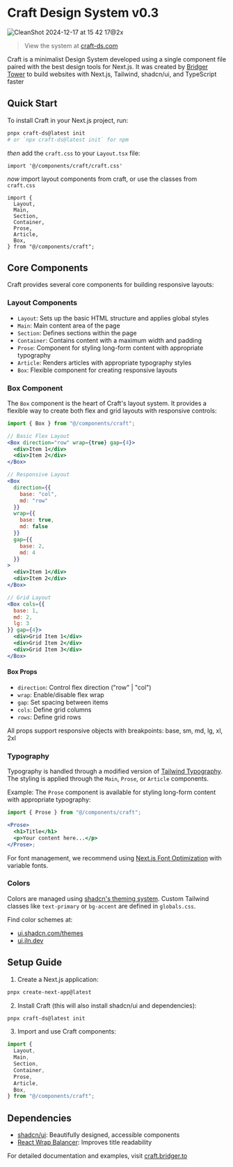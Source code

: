 # Craft Design System v0.3

![CleanShot 2024-12-17 at 15 42 17@2x](https://github.com/user-attachments/assets/5f1fa9f3-f34e-453d-852a-3e00e60feb00)

> View the system at [craft-ds.com](https://craft-ds.com)

Craft is a minimalist Design System developed using a single component file paired with the best design tools for Next.js. It was created by [Bridger Tower](https://bridger.to) to build websites with Next.js, Tailwind, shadcn/ui, and TypeScript faster

## Quick Start

To install Craft in your Next.js project, run:

```bash
pnpx craft-ds@latest init
# or `npx craft-ds@latest init` for npm
```

_then_ add the `craft.css` to your `Layout.tsx` file: 

```tsx
import '@/components/craft/craft.css'
```

_now_ import layout components from craft, or use the classes from `craft.css`

```tsx
import {
  Layout,
  Main,
  Section,
  Container,
  Prose,
  Article,
  Box,
} from "@/components/craft";
```


## Core Components

Craft provides several core components for building responsive layouts:

### Layout Components

- `Layout`: Sets up the basic HTML structure and applies global styles
- `Main`: Main content area of the page
- `Section`: Defines sections within the page
- `Container`: Contains content with a maximum width and padding
- `Prose`: Component for styling long-form content with appropriate typography
- `Article`: Renders articles with appropriate typography styles
- `Box`: Flexible component for creating responsive layouts

### Box Component

The `Box` component is the heart of Craft's layout system. It provides a flexible way to create both flex and grid layouts with responsive controls:

```jsx
import { Box } from "@/components/craft";

// Basic Flex Layout
<Box direction="row" wrap={true} gap={4}>
  <div>Item 1</div>
  <div>Item 2</div>
</Box>

// Responsive Layout
<Box
  direction={{
    base: "col",
    md: "row"
  }}
  wrap={{
    base: true,
    md: false
  }}
  gap={{
    base: 2,
    md: 4
  }}
>
  <div>Item 1</div>
  <div>Item 2</div>
</Box>

// Grid Layout
<Box cols={{
  base: 1,
  md: 2,
  lg: 3
}} gap={4}>
  <div>Grid Item 1</div>
  <div>Grid Item 2</div>
  <div>Grid Item 3</div>
</Box>
```

#### Box Props

- `direction`: Control flex direction ("row" | "col")
- `wrap`: Enable/disable flex wrap
- `gap`: Set spacing between items
- `cols`: Define grid columns
- `rows`: Define grid rows

All props support responsive objects with breakpoints: base, sm, md, lg, xl, 2xl

### Typography

Typography is handled through a modified version of [Tailwind Typography](https://github.com/tailwindlabs/tailwindcss-typography). The styling is applied through the `Main`, `Prose`, or `Article` components.

Example: The `Prose` component is available for styling long-form content with appropriate typography:

```jsx
import { Prose } from "@/components/craft";

<Prose>
  <h1>Title</h1>
  <p>Your content here...</p>
</Prose>;
```

For font management, we recommend using [Next.js Font Optimization](https://nextjs.org/docs/app/building-your-application/optimizing/fonts) with variable fonts.

### Colors

Colors are managed using [shadcn's theming system](https://ui.shadcn.com/docs/theming). Custom Tailwind classes like `text-primary` or `bg-accent` are defined in `globals.css`.

Find color schemes at:

- [ui.shadcn.com/themes](https://ui.shadcn.com/themes)
- [ui.jln.dev](https://ui.jln.dev/)

## Setup Guide

1. Create a Next.js application:

```bash
pnpx create-next-app@latest
```

2. Install Craft (this will also install shadcn/ui and dependencies):

```bash
pnpx craft-ds@latest init
```

3. Import and use Craft components:

```jsx
import {
  Layout,
  Main,
  Section,
  Container,
  Prose,
  Article,
  Box,
} from "@/components/craft";
```

## Dependencies

- [shadcn/ui](https://ui.shadcn.com): Beautifully designed, accessible components
- [React Wrap Balancer](https://react-wrap-balancer.vercel.app/): Improves title readability

For detailed documentation and examples, visit [craft.bridger.to](https://craft.bridger.to)
